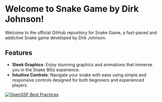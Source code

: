 # Welcome to Snake Game by Dirk Johnson!


Welcome to the official GitHub repository for Snake Game, a fast-paced and addictive Snake game developed by Dirk Johnson. 
## Features

- **Sleek Graphics**: Enjoy stunning graphics and animations that immerse you in the Snake Blitz experience.
- **Intuitive Controls**: Navigate your snake with ease using simple and responsive controls designed for both beginners and experienced players.

[![OpenSSF Best Practices](https://www.bestpractices.dev/projects/8514/badge)](https://www.bestpractices.dev/projects/8514)
